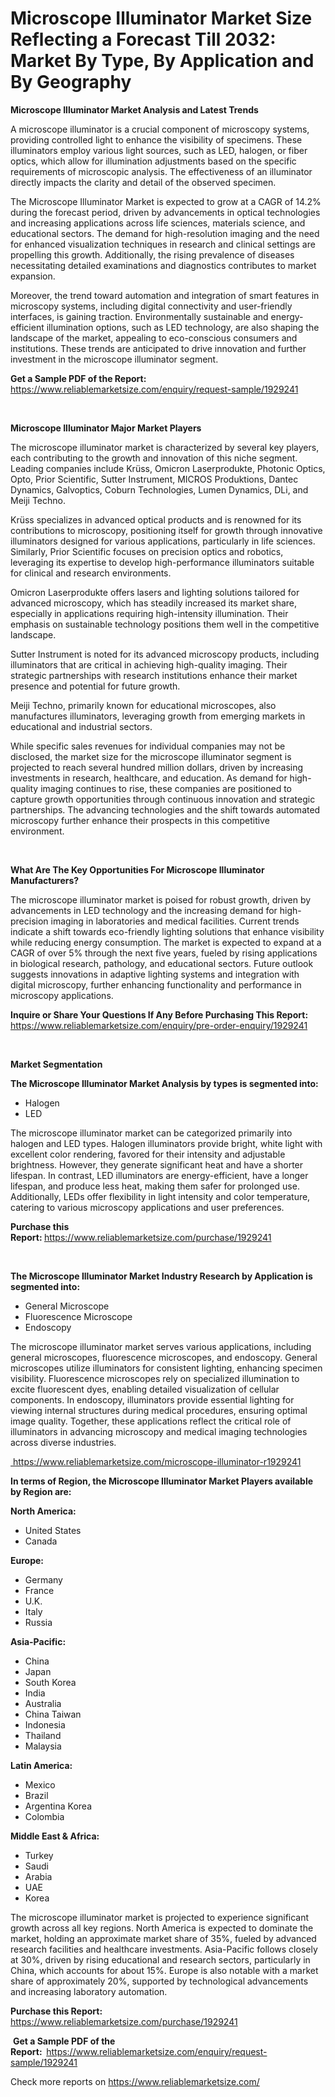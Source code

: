 <p><h1>Microscope Illuminator Market Size Reflecting a Forecast Till 2032: Market By Type, By Application and By Geography</h1></p><p><strong>Microscope Illuminator Market Analysis and Latest Trends</strong></p>
<p><p>A microscope illuminator is a crucial component of microscopy systems, providing controlled light to enhance the visibility of specimens. These illuminators employ various light sources, such as LED, halogen, or fiber optics, which allow for illumination adjustments based on the specific requirements of microscopic analysis. The effectiveness of an illuminator directly impacts the clarity and detail of the observed specimen.</p><p>The Microscope Illuminator Market is expected to grow at a CAGR of 14.2% during the forecast period, driven by advancements in optical technologies and increasing applications across life sciences, materials science, and educational sectors. The demand for high-resolution imaging and the need for enhanced visualization techniques in research and clinical settings are propelling this growth. Additionally, the rising prevalence of diseases necessitating detailed examinations and diagnostics contributes to market expansion. </p><p>Moreover, the trend toward automation and integration of smart features in microscopy systems, including digital connectivity and user-friendly interfaces, is gaining traction. Environmentally sustainable and energy-efficient illumination options, such as LED technology, are also shaping the landscape of the market, appealing to eco-conscious consumers and institutions. These trends are anticipated to drive innovation and further investment in the microscope illuminator segment.</p></p>
<p><strong>Get a Sample PDF of the Report:&nbsp;</strong> <a href="https://www.reliablemarketsize.com/enquiry/request-sample/1929241?utm_campaign=2460&utm_medium=2&utm_source=Github&utm_content=ia&utm_term=29032025&utm_id=microscope-illuminator">https://www.reliablemarketsize.com/enquiry/request-sample/1929241</a></p>
<p>&nbsp;</p>
<p><strong>Microscope Illuminator Major Market Players</strong></p>
<p><p>The microscope illuminator market is characterized by several key players, each contributing to the growth and innovation of this niche segment. Leading companies include Krüss, Omicron Laserprodukte, Photonic Optics, Opto, Prior Scientific, Sutter Instrument, MICROS Produktions, Dantec Dynamics, Galvoptics, Coburn Technologies, Lumen Dynamics, DLi, and Meiji Techno.</p><p>Krüss specializes in advanced optical products and is renowned for its contributions to microscopy, positioning itself for growth through innovative illuminators designed for various applications, particularly in life sciences. Similarly, Prior Scientific focuses on precision optics and robotics, leveraging its expertise to develop high-performance illuminators suitable for clinical and research environments.</p><p>Omicron Laserprodukte offers lasers and lighting solutions tailored for advanced microscopy, which has steadily increased its market share, especially in applications requiring high-intensity illumination. Their emphasis on sustainable technology positions them well in the competitive landscape. </p><p>Sutter Instrument is noted for its advanced microscopy products, including illuminators that are critical in achieving high-quality imaging. Their strategic partnerships with research institutions enhance their market presence and potential for future growth.</p><p>Meiji Techno, primarily known for educational microscopes, also manufactures illuminators, leveraging growth from emerging markets in educational and industrial sectors.</p><p>While specific sales revenues for individual companies may not be disclosed, the market size for the microscope illuminator segment is projected to reach several hundred million dollars, driven by increasing investments in research, healthcare, and education. As demand for high-quality imaging continues to rise, these companies are positioned to capture growth opportunities through continuous innovation and strategic partnerships. The advancing technologies and the shift towards automated microscopy further enhance their prospects in this competitive environment.</p></p>
<p>&nbsp;</p>
<p><strong>What Are The Key Opportunities For Microscope Illuminator Manufacturers?</strong></p>
<p><p>The microscope illuminator market is poised for robust growth, driven by advancements in LED technology and the increasing demand for high-precision imaging in laboratories and medical facilities. Current trends indicate a shift towards eco-friendly lighting solutions that enhance visibility while reducing energy consumption. The market is expected to expand at a CAGR of over 5% through the next five years, fueled by rising applications in biological research, pathology, and educational sectors. Future outlook suggests innovations in adaptive lighting systems and integration with digital microscopy, further enhancing functionality and performance in microscopy applications.</p></p>
<p><strong>Inquire or Share Your Questions If Any Before Purchasing This Report:</strong> <a href="https://www.reliablemarketsize.com/enquiry/pre-order-enquiry/1929241?utm_campaign=2460&utm_medium=2&utm_source=Github&utm_content=ia&utm_term=29032025&utm_id=microscope-illuminator">https://www.reliablemarketsize.com/enquiry/pre-order-enquiry/1929241</a></p>
<p>&nbsp;</p>
<p><strong>Market Segmentation</strong></p>
<p><strong>The Microscope Illuminator Market Analysis by types is segmented into:</strong></p>
<p><ul><li>Halogen</li><li>LED</li></ul></p>
<p><p>The microscope illuminator market can be categorized primarily into halogen and LED types. Halogen illuminators provide bright, white light with excellent color rendering, favored for their intensity and adjustable brightness. However, they generate significant heat and have a shorter lifespan. In contrast, LED illuminators are energy-efficient, have a longer lifespan, and produce less heat, making them safer for prolonged use. Additionally, LEDs offer flexibility in light intensity and color temperature, catering to various microscopy applications and user preferences.</p></p>
<p><strong>Purchase this Report:&nbsp;</strong><a href="https://www.reliablemarketsize.com/purchase/1929241?utm_campaign=2460&utm_medium=2&utm_source=Github&utm_content=ia&utm_term=29032025&utm_id=microscope-illuminator">https://www.reliablemarketsize.com/purchase/1929241</a></p>
<p>&nbsp;</p>
<p><strong>The Microscope Illuminator Market Industry Research by Application is segmented into:</strong></p>
<p><ul><li>General Microscope</li><li>Fluorescence Microscope</li><li>Endoscopy</li></ul></p>
<p><p>The microscope illuminator market serves various applications, including general microscopes, fluorescence microscopes, and endoscopy. General microscopes utilize illuminators for consistent lighting, enhancing specimen visibility. Fluorescence microscopes rely on specialized illumination to excite fluorescent dyes, enabling detailed visualization of cellular components. In endoscopy, illuminators provide essential lighting for viewing internal structures during medical procedures, ensuring optimal image quality. Together, these applications reflect the critical role of illuminators in advancing microscopy and medical imaging technologies across diverse industries.</p></p>
<p><a href="https://www.reliablemarketsize.com/microscope-illuminator-r1929241?utm_campaign=2460&utm_medium=2&utm_source=Github&utm_content=ia&utm_term=29032025&utm_id=microscope-illuminator">&nbsp;https://www.reliablemarketsize.com/microscope-illuminator-r1929241</a></p>
<p><strong>In terms of Region, the Microscope Illuminator Market Players available by Region are:</strong></p>
<p>
    <p> <strong> North America: </strong>
        <ul>
            <li>United States</li>
            <li>Canada</li>
        </ul>
        </p> 
    <p> <strong> Europe: </strong>
        <ul>
            <li>Germany</li>
            <li>France</li>
            <li>U.K.</li>
            <li>Italy</li>
            <li>Russia</li>
        </ul>
        </p> 
    <p> <strong> Asia-Pacific: </strong>
        <ul>
            <li>China</li>
            <li>Japan</li>
            <li>South Korea</li>
            <li>India</li>
            <li>Australia</li>
            <li>China Taiwan</li>
            <li>Indonesia</li>
            <li>Thailand</li>
            <li>Malaysia</li>
        </ul>
        </p> 
    <p> <strong> Latin America: </strong>
        <ul>
            <li>Mexico</li>
            <li>Brazil</li>
            <li>Argentina Korea</li>
            <li>Colombia</li>
        </ul>
        </p> 
    <p> <strong> Middle East & Africa: </strong>
        <ul>
            <li>Turkey</li>
            <li>Saudi</li>
            <li>Arabia</li>
            <li>UAE</li>
            <li>Korea</li>
        </ul>
    </p>
    </p>
<p><p>The microscope illuminator market is projected to experience significant growth across all key regions. North America is expected to dominate the market, holding an approximate market share of 35%, fueled by advanced research facilities and healthcare investments. Asia-Pacific follows closely at 30%, driven by rising educational and research sectors, particularly in China, which accounts for about 15%. Europe is also notable with a market share of approximately 20%, supported by technological advancements and increasing laboratory automation.</p></p>
<p><strong>Purchase this Report: </strong><a href="https://www.reliablemarketsize.com/purchase/1929241?utm_campaign=2460&utm_medium=2&utm_source=Github&utm_content=ia&utm_term=29032025&utm_id=microscope-illuminator">https://www.reliablemarketsize.com/purchase/1929241</a></p>
<p>&nbsp;<strong>Get a Sample PDF of the Report:&nbsp;&nbsp;</strong><a href="https://www.reliablemarketsize.com/enquiry/request-sample/1929241?utm_campaign=2460&utm_medium=2&utm_source=Github&utm_content=ia&utm_term=29032025&utm_id=microscope-illuminator">https://www.reliablemarketsize.com/enquiry/request-sample/1929241</a></p>
<p><strong></strong></p>
<p>Check more reports on <a href="https://www.reliablemarketsize.com/?utm_campaign=2460&utm_medium=2&utm_source=Github&utm_content=ia&utm_term=29032025&utm_id=microscope-illuminator">https://www.reliablemarketsize.com/</a></p>